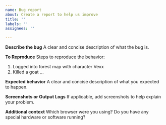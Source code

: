 ```yaml
---
name: Bug report
about: Create a report to help us improve
title: ''
labels: ''
assignees: ''

---
```


**Describe the bug**
A clear and concise description of what the bug is.

**To Reproduce**
Steps to reproduce the behavior:
1. Logged into forest map with character Vexx
2. Killed a goat
...

**Expected behavior**
A clear and concise description of what you expected to happen.

**Screenshots or Output Logs**
If applicable, add screenshots to help explain your problem.

**Additional context**
Which browser were you using?
Do you have any special hardware or software running?
